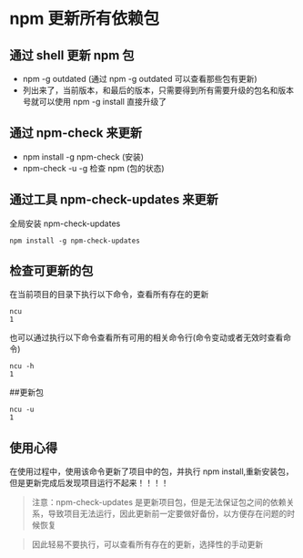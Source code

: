 # npm 更新所有依赖包

## 通过 shell 更新 npm 包

- npm -g outdated (通过 npm -g outdated 可以查看那些包有更新)
- 列出来了，当前版本，和最后的版本，只需要得到所有需要升级的包名和版本号就可以使用 npm -g install <name>直接升级了

## 通过 npm-check 来更新

- npm install -g npm-check (安装)
- npm-check -u -g 检查 npm (包的状态)

## 通过工具 npm-check-updates 来更新

全局安装 npm-check-updates

```shell
npm install -g npm-check-updates
```

## 检查可更新的包

在当前项目的目录下执行以下命令，查看所有存在的更新

```shell
ncu
1
```

也可以通过执行以下命令查看所有可用的相关命令行(命令变动或者无效时查看命令)

```shell
ncu -h
1
```

\##更新包

```shell
ncu -u
1
```

## 使用心得

在使用过程中，使用该命令更新了项目中的包，并执行 npm install,重新安装包，但是更新完成后发现项目运行不起来！！！！

> 注意：npm-check-updates 是更新项目包，但是无法保证包之间的依赖关系，导致项目无法运行，因此更新前一定要做好备份，以方便存在问题的时候恢复

> 因此轻易不要执行，可以查看所有存在的更新，选择性的手动更新
